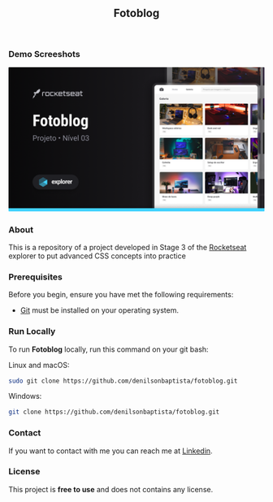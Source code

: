 <div align="center">
  
  <h2 align="center">Fotoblog</h2>

</div>

<br/>

### Demo Screeshots

![Fotoblog](.github/preview.png "Desktop Demo")

### About

This is a repository of a project developed in Stage 3 of the [Rocketseat](https://github.com/Rocketseat) explorer to put advanced CSS concepts into practice

### Prerequisites

Before you begin, ensure you have met the following requirements:

- [Git](https://git-scm.com/downloads "Download Git") must be installed on your operating system.

### Run Locally

To run **Fotoblog** locally, run this command on your git bash:

Linux and macOS:

```bash
sudo git clone https://github.com/denilsonbaptista/fotoblog.git
```

Windows:

```bash
git clone https://github.com/denilsonbaptista/fotoblog.git
```

### Contact

If you want to contact with me you can reach me at [Linkedin](https://www.linkedin.com/in/denilsonbaptista/).

### License

This project is **free to use** and does not contains any license.